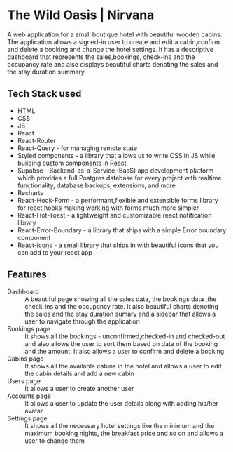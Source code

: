 <h1>The Wild Oasis | Nirvana</h1>

<p>
A web application for a small boutique hotel with beautiful wooden cabins.
The application allows a signed-in user to create and edit a cabin,confirm  and delete a booking 
and change the hotel settings. It has a descriptive dashboard that represents the sales,bookings,
check-ins and the occupancy rate and also displays beautiful charts denoting the sales and the stay 
duration summary
</p>

<h2>Tech Stack used</h2>
<ul>
<li>HTML</li>
<li>CSS</li>
<li>JS</li>
<li>React</li>
<li>React-Router</li>
<li>React-Query - for managing remote state</li>
<li>Styled components - a library that allows us to write CSS in JS while building custom components in React</li>
<li>Supabse - Backend-as-a-Service (BaaS) app development platform which provides a full Postgres database for every project with realtime functionality, database backups, extensions, and more </li>
<li>Recharts</li>
<li>React-Hook-Form - a performant,flexible and extensible forms library for react hooks making working with forms much more simpler</li>
<li>React-Hot-Toast - a lightweight and customizable react notification library</li>
<li>React-Error-Boundary - a library that ships with a simple Error boundary component</li>
<li>React-icons - a small library that ships in with beautiful icons that you can add to your react app</li>
</ul>

<h2>Features</h2>
<dl>
<dt>Dashboard</dt>
<dd>
A beautiful page showing all the sales data, the bookings data ,the check-ins and the occupancy rate.
It also beautiful charts denoting the sales and the stay duration sumary and a sidebar that allows a user to 
navigate through the application
</dd>
<dt>Bookings page</dt>
<dd>It shows all the bookings - unconfirmed,checked-in and checked-out and also allows the user to sort
them based on date of the booking and the amount. It also allows a user to confirm and delete a booking </dd>
<dt>Cabins page</dt>
<dd>It shows all the available cabins in the hotel and allows a user to edit the cabin details and add a new cabin</dd>
<dt>Users page</dt>
<dd>It allows a user to create another user</dd>
<dt>Accounts page</dt>
<dd>It allows a user to update the user details along with adding his/her avatar</dd>
<dt>Settings page</dt>
<dd>It shows all the necessary hotel settings like the minimum and the maximum booking nights, the breakfast price and so on
and allows a user to change them</dd>
</dl>
